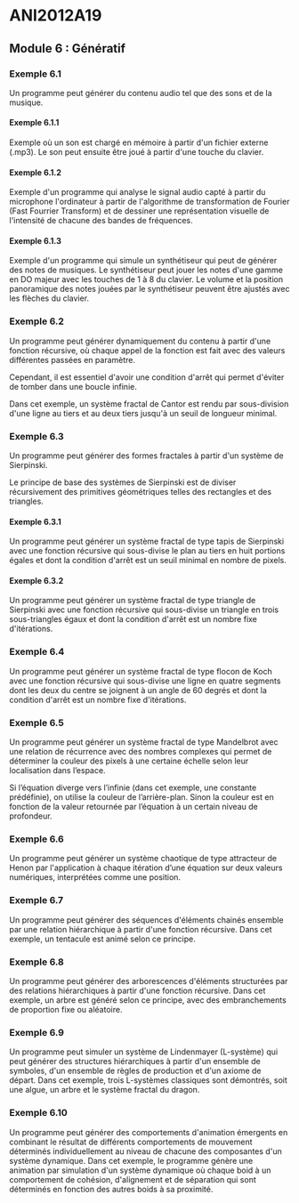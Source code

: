 # ANI2012A19

## Module 6 : Génératif

### Exemple 6.1

Un programme peut générer du contenu audio tel que des sons et de la musique.

#### Exemple 6.1.1

Exemple où un son est chargé en mémoire à partir d'un fichier externe (.mp3).
Le son peut ensuite être joué à partir d'une touche du clavier.

#### Exemple 6.1.2

Exemple d'un programme qui analyse le signal audio capté à partir du microphone l'ordinateur à partir de l'algorithme de transformation de Fourier (Fast Fourrier Transform) et de dessiner une représentation visuelle de l'intensité de chacune des bandes de fréquences.

#### Exemple 6.1.3

Exemple d'un programme qui simule un synthétiseur qui peut de générer des notes de musiques.
Le synthétiseur peut jouer les notes d'une gamme en DO majeur avec les touches de 1 à 8 du clavier.
Le volume et la position panoramique des notes jouées par le synthétiseur peuvent être ajustés avec les flèches du clavier.

### Exemple 6.2

Un programme peut générer dynamiquement du contenu à partir d'une fonction récursive, où chaque appel de la fonction est fait avec des valeurs différentes passées en paramètre.

Cependant, il est essentiel d'avoir une condition d'arrêt qui permet d'éviter de tomber dans une boucle infinie.

Dans cet exemple, un système fractal de Cantor est rendu par sous-division d'une ligne au tiers et au deux tiers jusqu'à un seuil de longueur minimal.

### Exemple 6.3

Un programme peut générer des formes fractales à partir d'un système de Sierpinski.

Le principe de base des systèmes de Sierpinski est de diviser récursivement des primitives géométriques telles des rectangles et des triangles.

#### Exemple 6.3.1

Un programme peut générer un système fractal de type tapis de Sierpinski avec une fonction récursive qui sous-divise le plan au tiers en huit portions égales et dont la condition d'arrêt est un seuil minimal en nombre de pixels.

#### Exemple 6.3.2

Un programme peut générer un système fractal de type triangle de Sierpinski avec une fonction récursive qui sous-divise un triangle en trois sous-triangles égaux et dont la condition d'arrêt est un nombre fixe d'itérations.

### Exemple 6.4

Un programme peut générer un système fractal de type flocon de Koch avec une fonction récursive qui sous-divise une ligne en quatre segments dont les deux du centre se joignent à un angle de 60 degrés et dont la condition d'arrêt est un nombre fixe d'itérations.

### Exemple 6.5

Un programme peut générer un système fractal de type Mandelbrot avec une relation de récurrence avec des nombres complexes qui permet de déterminer la couleur des pixels à une certaine échelle selon leur localisation dans l’espace.

Si l’équation diverge vers l’infinie (dans cet exemple, une constante prédéfinie), on utilise la couleur de l’arrière-plan. Sinon la couleur est en fonction de la valeur retournée par l’équation à un certain niveau de profondeur.

### Exemple 6.6

Un programme peut générer un système chaotique de type attracteur de Henon par l'application à chaque itération d’une équation sur deux valeurs numériques, interprétées comme une position.

### Exemple 6.7

Un programme peut générer des séquences d'éléments chainés ensemble par une relation hiérarchique à partir d'une fonction récursive. Dans cet exemple, un tentacule est animé selon ce principe.

### Exemple 6.8

Un programme peut générer des arborescences d'éléments structurées par des relations hiérarchiques à partir d'une fonction récursive. Dans cet exemple, un arbre est généré selon ce principe, avec des embranchements de proportion fixe ou aléatoire.

### Exemple 6.9

Un programme peut simuler un système de Lindenmayer (L-système) qui peut générer des structures hiérarchiques à partir d'un ensemble de symboles, d'un ensemble de règles de production et d'un axiome de départ. Dans cet exemple, trois L-systèmes classiques sont démontrés, soit une algue, un arbre et le système fractal du dragon.

### Exemple 6.10

Un programme peut générer des comportements d'animation émergents en combinant le résultat de différents comportements de mouvement déterminés individuellement au niveau de chacune des composantes d'un système dynamique. Dans cet exemple, le programme génère une animation par simulation d'un système dynamique où chaque boid à un comportement de cohésion, d'alignement et de séparation qui sont déterminés en fonction des autres boids à sa proximité.

